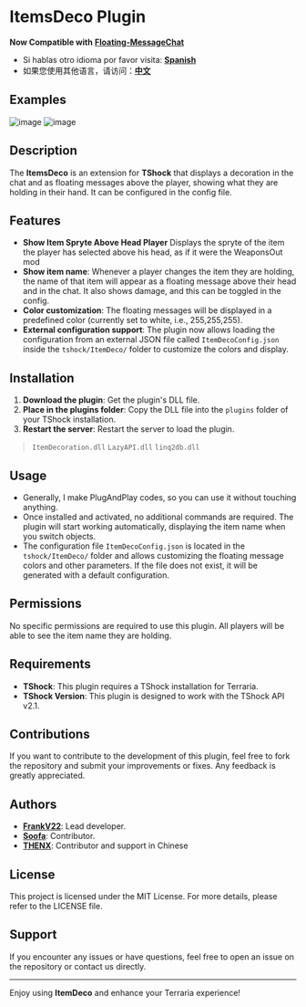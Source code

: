 # ItemsDeco Plugin
**Now Compatible with** **[Floating-MessageChat](https://github.com/itsFrankV22/FloatingText-Chat)**

- Si hablas otro idioma por favor visita: **[Spanish](https://github.com/itsFrankV22/ItemSuffixBelowName/blob/master/READMESpanish.md)**
- 如果您使用其他语言，请访问：**[中文](https://github.com/itsFrankV22/ItemSuffixBelowName/blob/master/READMEChinese.md)**

## Examples
![image](https://github.com/user-attachments/assets/6965e9a5-79b1-4c30-aeab-b4db51bb9309)
![image](https://github.com/user-attachments/assets/7331d281-1717-4141-bae7-0d43eea437ad)



## Description

The **ItemsDeco** is an extension for **TShock** that displays a decoration in the chat and as floating messages above the player, showing what they are holding in their hand. It can be configured in the config file.

## Features
- **Show Item Spryte Above Head Player** Displays the spryte of the item the player has selected above his head, as if it were the WeaponsOut mod
- **Show item name**: Whenever a player changes the item they are holding, the name of that item will appear as a floating message above their head and in the chat. It also shows damage, and this can be toggled in the config.
- **Color customization**: The floating messages will be displayed in a predefined color (currently set to white, i.e., 255,255,255).
- **External configuration support**: The plugin now allows loading the configuration from an external JSON file called `ItemDecoConfig.json` inside the `tshock/ItemDeco/` folder to customize the colors and display.

## Installation

1. **Download the plugin**: Get the plugin's DLL file.
2. **Place in the plugins folder**: Copy the DLL file into the `plugins` folder of your TShock installation.
3. **Restart the server**: Restart the server to load the plugin.

> `ItemDecoration.dll`
> `LazyAPI.dll`
> `linq2db.dll`

## Usage

- Generally, I make PlugAndPlay codes, so you can use it without touching anything.
- Once installed and activated, no additional commands are required. The plugin will start working automatically, displaying the item name when you switch objects.
- The configuration file `ItemDecoConfig.json` is located in the `tshock/ItemDeco/` folder and allows customizing the floating message colors and other parameters. If the file does not exist, it will be generated with a default configuration.

## Permissions

No specific permissions are required to use this plugin. All players will be able to see the item name they are holding.

## Requirements

- **TShock**: This plugin requires a TShock installation for Terraria.
- **TShock Version**: This plugin is designed to work with the TShock API v2.1.

## Contributions

If you want to contribute to the development of this plugin, feel free to fork the repository and submit your improvements or fixes. Any feedback is greatly appreciated.

## Authors

- **[FrankV22](https://github.com/itsFrankV22)**: Lead developer.
- **[Soofa](https://github.com/Soof4)**: Contributor.
- **[THENX](https://github.com/THEXN)**: Contributor and support in Chinese

## License

This project is licensed under the MIT License. For more details, please refer to the LICENSE file.

## Support

If you encounter any issues or have questions, feel free to open an issue on the repository or contact us directly.

---

Enjoy using **ItemDeco** and enhance your Terraria experience!

